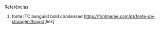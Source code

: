 Referências

1. fonte ITC benguiat bold condensed <https://fontmeme.com/pt/fonte-de-stranger-things/>[link]

<palette>
<color name='Netflix---Stranger-Duomo---Stranger-Things-4-campaign-1' rgb='73202F' r='114' g='32' b='47' />
<color name='Netflix---Stranger-Duomo---Stranger-Things-4-campaign-2' rgb='F25C78' r='242' g='92' b='119' />
<color name='Netflix---Stranger-Duomo---Stranger-Things-4-campaign-3' rgb='011526' r='0' g='20' b='38' />
<color name='Netflix---Stranger-Duomo---Stranger-Things-4-campaign-4' rgb='F20707' r='242' g='7' b='7' />
<color name='Netflix---Stranger-Duomo---Stranger-Things-4-campaign-5' rgb='A62121' r='165' g='33' b='33' />
</palette>